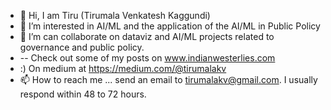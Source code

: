 - 👋 Hi, I am Tiru (Tirumala Venkatesh Kaggundi)
- 👀 I’m interested in AI/ML and the application of the AI/ML in Public Policy
- 💞️ I’m can collaborate on dataviz and AI/ML projects related to governance and public policy.
- -- Check out some of my posts on www.indianwesterlies.com
- :) On medium at https://medium.com/@tirumalakv
- 📫 How to reach me ... send an email to tirumalakv@gmail.com. I usually respond within 48 to 72 hours. 

